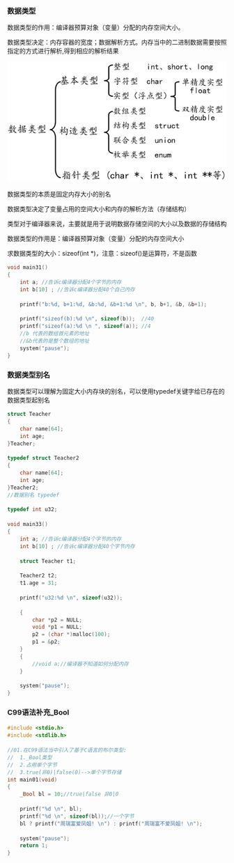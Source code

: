 ### 数据类型

数据类型的作用：编译器预算对象（变量）分配的内存空间大小。

数据类型决定：内存容器的宽度；数据解析方式。内存当中的二进制数据需要按照指定的方式进行解析,得到相应的解析结果

![1499775187577](images/1499775187577.png)

数据类型的本质是固定内存大小的别名

数据类型决定了变量占用的空间大小和内存的解析方法（存储结构）

类型对于编译器来说，主要就是用于说明数据存储空间的大小以及数据的存储结构

数据类型的作用是：编译器预算对象（变量）分配的内存空间大小

求数据类型的大小：sizeof(int *)，注意：sizeof()是运算符，不是函数

```c
void main31()
{
	int a; //告诉c编译器分配4个字节的内存
	int b[10] ; //告诉c编译器分配40个自己内存

	printf("b:%d, b+1:%d, &b:%d, &b+1:%d \n", b, b+1, &b, &b+1);

	printf("sizeof(b):%d \n", sizeof(b));  //40
	printf("sizeof(a):%d \n ", sizeof(a)); //4
 	//b 代表的数组首元素的地址
	//&b代表的是整个数组的地址  
  	system("pause");
}
```
### 数据类型别名

数据类型可以理解为固定大小内存块的别名，可以使用typedef关键字给已存在的数据类型起别名

```c
struct Teacher
{
	char name[64];
	int age;
}Teacher;

typedef struct Teacher2
{
	char name[64];
	int age;
}Teacher2;
//数据别名 typedef

typedef int u32;

void main33()
{
	int a; //告诉c编译器分配4个字节的内存
	int b[10] ; //告诉c编译器分配40个字节内存

	struct Teacher t1;

	Teacher2 t2;
	t1.age = 31;

	printf("u32:%d \n", sizeof(u32));

	{
		char *p2 = NULL;
		void *p1 = NULL;
		p2 = (char *)malloc(100);
		p1 = &p2;
	}
	{
		//void a;//编译器不知道如何分配内存
	}

	system("pause");
}
```
### C99语法补充_Bool

```c
#include <stdio.h>
#include <stdlib.h>

//01.在C99语法当中引入了基于C语言的布尔类型:
//  1._Bool类型
//  2.占用单个字节
//  3.true(非0)|false(0)-->单个字节存储
int main01(void)
{
    _Bool bl = 10;//true|false 非0|0

    printf("%d \n", bl);
    printf("%d \n", sizeof(bl));//一个字节
    bl ? printf("周瑞富爱凤姐! \n") : printf("周瑞富不爱凤姐! \n");

    system("pause");
    return 1;
}
```